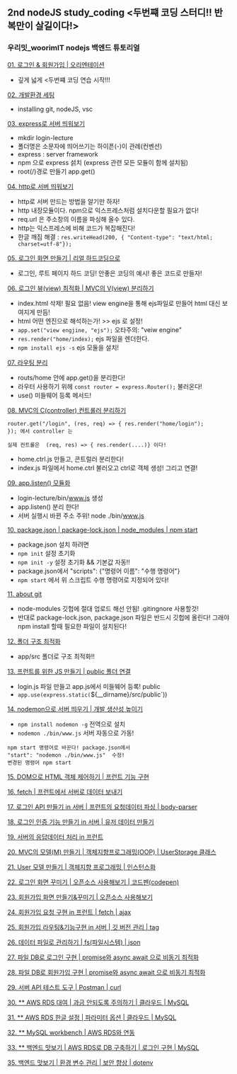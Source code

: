 ## 2nd nodeJS study_coding <두번쨰 코딩 스터디!! 반복만이 살길이다!>
### 우리밋_woorimIT nodejs 백엔드 튜토리얼

[01. 로그인 & 회원가입 | 오리엔테이션](https://www.youtube.com/watch?v=2jwnbZKc66E&t=262s)
- 깊게 넓게 <두번쨰 코딩 연습 시작!!!

[02. 개발환경 세팅](https://www.youtube.com/watch?v=48lz8rw3PE8)
- installing git, nodeJS, vsc 

[03. express로 서버 띄워보기](https://www.youtube.com/watch?v=PkVV1OLaM5Q)
- mkdir login-lecture 
- 폴더명은 소문자에 띄어쓰기는 하이픈(-)이 관례(컨벤션)
- express : server framework
- npm 으로 express 섥치 (express 관련 모든 모듈이 함께 설치됨)
- root(/)경로 만들기 app.get()

[04. http로 서버 띄워보기](https://www.youtube.com/watch?v=7gF09WFGK4I)
- http로 서버 만드는 방법을 알기만 하자!
- http 내장모듈이다. npm으로 익스프레스처럼 설치다운할 필요가 없다! 
- req.url 은 주소창의 이름을 파싱해 올수 있다. 
- http는 익스프레스에 비해 코드가 복잡해진다! 
- 한글 깨짐 해결 : `res.writeHead(200, { "Content-type": "text/html; charset=utf-8"});`

[05. 로그인 화면 만들기 | 리얼 하드코딩으로](https://www.youtube.com/watch?v=AZtyyeCwNoc)
- 로그인, 루트 페이지 하드 코딩! 안좋은 코딩의 예시! 좋은 코드로 만들자!

[06. 로그인 뷰(view) 최적화 | MVC의 V(view) 분리하기](https://www.youtube.com/watch?v=dB1n8bKgn1E)
- index.html 삭제! 필요 없음! view engine을 통해 ejs파일로 만들어 html 대신 보여지게 만듬!
- html 어떤 엔진으로 해석하는가! >> ejs 로 설정! 
- `app.set("view engjine, "ejs");`  오타주의: "veiw engine" 
- `res.render("home/index);` ejs 파일을 렌더한다.
- `npm install ejs -s` ejs 모둘을 설치! 

[07. 라우팅 분리](https://www.youtube.com/watch?v=mL84PLyKss0&t=44s)
- routs/home 안에 app.get()을 분리한다! 
- 라우터 사용하기 위헤 `const router = express.Router();` 불러온다!
- use() 미들웨어 등록 메서드! 

[08. MVC의 C(controller) 컨트롤러 분리하기](https://www.youtube.com/watch?v=KwCjYdYv0_s)
```
router.get("/login", (res, req) => { res.render("home/login");
}); 에서 controller 는  
 
실제 컨트롤은  (req, res) => { res.render(....)} 이다! 
```
- home.ctrl.js 만들고, 콘트럴러 분리한다! 
- index.js 파일에서 home.ctrl 불러오고 ctrl로 객체 생성! 그리고 연결!

[09. app.listen() 모듈화](https://www.youtube.com/watch?v=W5bZy0Uzn6I&t=13s)
- login-lecture/bin/www.js 생성 
- app.listen() 분리 한다! 
- 서버 실행시 바뀐 주소 주위! node ./bin/www.js 

[10. package.json | package-lock.json | node_modules | npm start](https://www.youtube.com/watch?v=Jy9quSZbVTc)
- package.json 설치 하려면 
- `npm init` 설정 초기화
- `npm init -y` 설정 초기화 && 기본값 자동!! 
- package.json에서 "scripts": {"명령어 이름": "수행 명령어"}
- `npm start` 에서 위 스크립트 수행 명령어로 지정되어 있다!

[11. about git](https://www.youtube.com/watch?v=FN9nOLqyNEc)
- node-modules 깃헙에 절대 업로드 해선 안됨! .gitingnore 사용할것!
- 반대로 package-lock.json,  package.json 파일은 반드시 깃헙에 올린다! 그래야 npm install 할때 필요한 파일이 설치된다!

[12. 폴더 구조 최적화](https://www.youtube.com/watch?v=BIjDK_xycaI)
- app/src 폴더로 구조 최적화!!

[13. 프런트를 위한 JS 만들기 | public 폴더 연결](https://www.youtube.com/watch?v=qfCJKf6YAg4&list=PLSK4WsJ8JS4cQ-niGNum4bkK_THHOizTs&index=13)
- login.js 파일 만들고 app.js에서 미들웨어 등록! public
- `app.use(express.static(`${__dirname}/src/public`))

[14. nodemon으로 서버 띄우기 | 개발 생산성 높이기](https://www.youtube.com/watch?v=yJch-m_OCYI&t=11s)
- `npm install nodemon -g` 전역으로 설치
- `nodemon ./bin/www.js` 서버 자동으로 가동! 
```
npm start 명령어로 바꾼다! package.json에서 
"start": "nodemon ./bin/www.js"  수정!
변경된 명령어 npm start
```
[15. DOM으로 HTML 객체 제어하기 | 프런트 기능 구현](https://www.youtube.com/watch?v=yJch-m_OCYI)

[16. fetch | 프런트에서 서버로 데이터 보내기](https://www.youtube.com/watch?v=QRo3-00n_ew)

[17. 로그인 API 만들기 in 서버 | 프런트의 요청데이터 파싱 | body-parser](https://www.youtube.com/watch?v=QLTcXMfcmLE&t=203s)

[18. 로그인 인증 기능 만들기 in 서버 | 유저 데이터 만들기](https://www.youtube.com/watch?v=lP1xx1A1vSU&t=8s)

[19. 서버의 응답데이터 처리 in 프런트](https://www.youtube.com/watch?v=x_h2bye9SIE)

[20. MVC의 모델(M) 만들기 | 객체지향프로그래밍(OOP) | UserStorage 클래스](https://www.youtube.com/watch?v=x_h2bye9SIE)

[21. User 모델 만들기 | 객체지향 프로그래밍 | 인스턴스화](https://www.youtube.com/watch?v=69JiX9rGNmI)

[22. 로그인 화면 꾸미기 | 오픈소스 사용해보기 | 코드펜(codepen)](https://www.youtube.com/watch?v=Th-HDyPCewA&t=300s)

[23. 회원가입 화면 만들기&꾸미기 | 오픈소스 사용해보기](https://www.youtube.com/watch?v=n3XUYss1jPg)

[24. 회원가입 요청 구현 in 프런트 | fetch | ajax](https://www.youtube.com/watch?v=YBRpfDsWm9k&t=307s)

[25. 회원가입 라우팅&기능구현 in 서버 | 깃 버전 관리 | tag](https://www.youtube.com/watch?v=mizgP540Zvc&t=10s)

[26. 데이터 파일로 관리하기 | fs(파일시스템) | json](https://www.youtube.com/watch?v=K0vJFEOTMeA&t=318s)

[27. 파일 DB로 로그인 구현 | promise와 async await 으로 비동기 최적화](https://www.youtube.com/watch?v=dchFLwlpI-c)

[28. 파일 DB로 회원가입 구현 | promise와 async await 으로 비동기 최적화](https://www.youtube.com/watch?v=myi7ZrKkf2o&t=119s)

[29. 서버 API 테스트 도구 | Postman | curl](https://www.youtube.com/watch?v=0veQoK9V07k)

[30. ** AWS RDS 대여 | 과금 안되도록 주의하기 | 클라우드 | MySQL](https://www.youtube.com/watch?v=PV4RNoSXQIo)

[31. ** AWS RDS 한글 설정 | 파라미터 옵션 | 클라우드 | MySQL](https://www.youtube.com/watch?v=kQUmZue6-rA)

[32. ** MySQL workbench | AWS RDS와 연동](https://www.youtube.com/watch?v=C7LK20tlQ6Y)

[33. ** 백엔드 맛보기 | AWS RDS로 DB 구축하기 | 로그인 구현 | MySQL](https://www.youtube.com/watch?v=Q4JpUm-cyQw&t=161s)

[]()

[35. 백엔드 맛보기 | 환경 변수 관리 | 보안 향상 | dotenv](https://www.youtube.com/watch?v=OEZedYK5biA)
